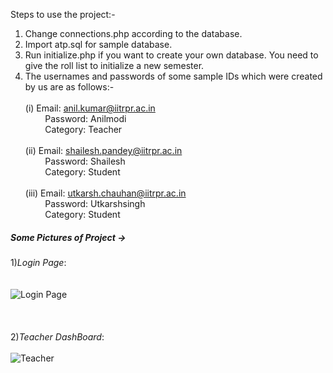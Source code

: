 Steps to use the project:-

1. Change connections.php according to the database.
2. Import atp.sql for sample database.
3. Run initialize.php if you want to create your own database. You need to give the roll list to initialize a new semester. 
4. The usernames and passwords of some sample IDs which were created by us are as follows:-
	<br><br>(i)&nbsp;Email: anil.kumar@iitrpr.ac.in
	<br>&nbsp;&nbsp;&nbsp;&nbsp;&nbsp;&nbsp;&nbsp;&nbsp;Password: Anilmodi
	<br>&nbsp;&nbsp;&nbsp;&nbsp;&nbsp;&nbsp;&nbsp;&nbsp;Category: Teacher
	<br><br>(ii)&nbsp;Email: shailesh.pandey@iitrpr.ac.in
	<br>&nbsp;&nbsp;&nbsp;&nbsp;&nbsp;&nbsp;&nbsp;&nbsp;Password: Shailesh
	<br>&nbsp;&nbsp;&nbsp;&nbsp;&nbsp;&nbsp;&nbsp;&nbsp;Category: Student
	<br><br>(iii)&nbsp;Email: utkarsh.chauhan@iitrpr.ac.in
	<br>&nbsp;&nbsp;&nbsp;&nbsp;&nbsp;&nbsp;&nbsp;&nbsp;Password: Utkarshsingh
	<br>&nbsp;&nbsp;&nbsp;&nbsp;&nbsp;&nbsp;&nbsp;&nbsp;Category: Student

<h5>Some Pictures of Project -></h5>

 1)<em>Login Page</em>:
<br>
<br>
<br>
![Login Page](http://i.imgur.com/c997hdK.png)
<br>
<br>
<br>
<br>
2)<em>Teacher DashBoard</em>:
<br>
<br>
![Teacher](http://i.imgur.com/bO3YGXp.png)
